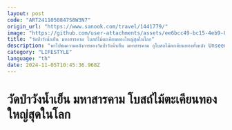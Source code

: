 ```yaml
---
layout: post
code: "ART2411050847S8W3N7"
origin_url: "https://www.sanook.com/travel/1441779/"
image: "https://github.com/user-attachments/assets/ee6bcc49-bc15-4eb9-821b-17566243a69d"
title: "วัดป่าวังน้ำเย็น มหาสารคาม โบสถ์ไม้ตะเคียนทองใหญ่สุดในโลก"
description: "พาไปชมความอลังการของวัดป่าวังน้ำเย็น มหาสารคาม อุโบสถไม้ตะเคียนทองทั้งหลัง Unseen New Chapters แห่งใหม่ของเมืองไทย"
category: "LIFESTYLE"
language: "th"
date: 2024-11-05T10:45:36.968Z
---
```


# วัดป่าวังน้ำเย็น มหาสารคาม โบสถ์ไม้ตะเคียนทองใหญ่สุดในโลก